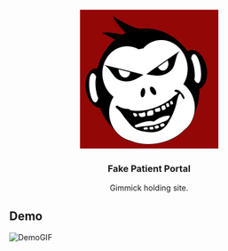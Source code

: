 
<br />
<p align="center">
  <a href="https://jdl-84.github.io/FakePatientPortal/">
    <img src="Data/Images/Logo_MonkeyFace.png" alt="JDL-84" width="250" height="250">
  </a>

  <h3 align="center">Fake Patient Portal</h3>

  <p align="center">
    Gimmick holding site. 
  </p>
</p>


## Demo
![DemoGIF](https://jdl-84.github.io/FakePatientPortal/Data/Images/FakePatientPortal.gif)
